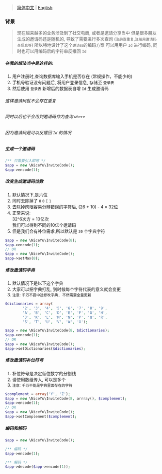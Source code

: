 > [简体中文](README.zh-CN.md) | [English](README.md)
### 背景
> 现在越来越多的业务涉及到了社交电商, 或者是邀请分享当中
> 但是很多朋友生成的邀请码还是随机的, 导致了需要进行多次查询 (`注册查重复`,`注册用邀请码查信息等`)
> 所以特地设计了这个`邀请码`的编码方案
> 可以用用户 `Id` 进行编码, 同时也可以用编码后的字符串反推回 `Id`

##### 在我的想法当中是这样的:<br/>
1. 用户注册时,查询数据库输入手机是否存在 (常规操作，不能少的)<br/>
2. 手机号验证没有问题后, 将用户登录信息, 存储至 `登录表`<br/>
3. 然后使用 `登录表` 新增后的数据表自增 `Id` 生成邀请码<br/>

###### 这样邀请码就不会存在重复<br/>
###### 同时以后也不会用到邀请码作为查询 `where`<br/>
###### 因为邀请码是可以反推回 `Id` 的情况<br/>

##### 生成一个邀请码
```php
/** 只需要引入即可 */
$app = new \NiceYu\InviteCode();
$app->encode(1);
```

##### 改变生成邀请码位数
1. 默认情况下,是六位
2. 同时去除掉了 `O` `0` `I` `1` 
3. 去除掉肉眼容易分辨错误的字符后, (26 + 10) - 4 = 32位
4. 正常来说:<br/>
    32^6次方 = 10亿次<br/>
    我们可以得到不同的10亿个邀请码<br/>
5. 但是我们会有补位需求,所以默认是 `30` 个字典字符
```php
$app = new \NiceYu\InviteCode(8);
$app->encode(1);
// OR
$app = new \NiceYu\InviteCode();
$app->setMax(8);
```

##### 修改邀请码字典
1. 默认情况下是以下这个字典
2. 大家可以把字典打乱, 到时候每个字符代表的意义就会变更
3. `注意`: `千万不要中途修改字典, 不然需要全量更新`
```php
$dictionaries = array(
        '2', '3', '4', '5', '6', '7', '8', '9',
        'A', 'B', 'C', 'D', 'E', 'F', 'G', 'H',
        'J', 'K', 'L', 'M', 'N', 'P', 'Q', 'R',
        'S', 'T', 'U', 'V', 'W', 'X');

$app = new \NiceYu\InviteCode(8, $dictionaries);
$app->encode(1);
// OR
$app = new \NiceYu\InviteCode();
$app->setDictionaries($dictionaries);
```

##### 修改邀请码补位符号
1. 补位符号是决定低位数字的分割线
2. 请使用数组传入, 可以是多个
3. `注意`: `千万不能是字典里面存在的字符`
```php
$complement = array('Y', 'Z');
$app = new \NiceYu\InviteCode(8, arrray(), $complement);
$app->encode(1);
// OR
$app = new \NiceYu\InviteCode();
$app->setComplement($complement);
```

##### 编码和解码
```php
$app = new \NiceYu\InviteCode();

/** 编码 */
$app->encode(1);

/** 解码 */
$app->decode($app->encode(1));
```
